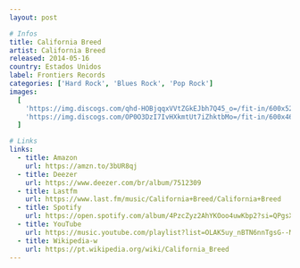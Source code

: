 ```yaml
---
layout: post

# Infos
title: California Breed
artist: California Breed
released: 2014-05-16
country: Estados Unidos
label: Frontiers Records
categories: ['Hard Rock', 'Blues Rock', 'Pop Rock']
images:
  [
    'https://img.discogs.com/qhd-HOBjqqxVVtZGkEJbh7Q45_o=/fit-in/600x523/filters:strip_icc():format(jpeg):mode_rgb():quality(90)/discogs-images/R-5711830-1480315156-6239.jpeg.jpg',
    'https://img.discogs.com/OP0O3DzI7IvHXkmtUt7iZhktbMo=/fit-in/600x464/filters:strip_icc():format(jpeg):mode_rgb():quality(90)/discogs-images/R-5711830-1480318054-3329.jpeg.jpg',
  ]

# Links
links:
  - title: Amazon
    url: https://amzn.to/3bUR8qj
  - title: Deezer
    url: https://www.deezer.com/br/album/7512309
  - title: Lastfm
    url: https://www.last.fm/music/California+Breed/California+Breed
  - title: Spotify
    url: https://open.spotify.com/album/4PzcZyz2AhYKOoo4uwKbp2?si=QPgsX3TITcO_DK87QsVrfA
  - title: YouTube
    url: https://music.youtube.com/playlist?list=OLAK5uy_nBTN6nnTgsG--MuZrP3QByQ033TujPv8Q
  - title: Wikipedia-w
    url: https://pt.wikipedia.org/wiki/California_Breed
---
```

